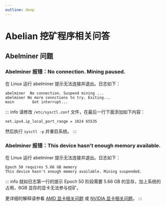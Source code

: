 ```yaml
---
outline: deep
---
```


# Abelian 挖矿程序相关问答

## Abelminer 问题

### <Badge type="warning" text="QUESTION" /> Abelminer 报错：No connection. Mining paused.

在 Linux 运行 abelminer 提示无法连接并退出。日志如下：
```text
abelminer  No connection. Suspend mining ...
abelminer No more connctions to try. Exiting...
main        Got interrupt...
```

::: info <Badge type="tip" text="ANSWER" />
请修改 `/etc/sysctl.conf` 文件，在最后一行下面添加如下内容：
```bash
net.ipv4.ip_local_port_range = 1024 65535
```
然后执行 `sysctl -p` 并重启系统。
:::

### <Badge type="warning" text="QUESTION" /> Abelminer 报错：This device hasn't enough memory available.

在 Linux 运行 abelminer 提示无法连接并退出。日志如下：
```text
Epoch 50 requires 5.66 GB memory
This device hasn't enough memory available. Mining suspended.
```

::: info <Badge type="tip" text="ANSWER" />
就如日志第一行的提示 Epoch 50 阶段需要 5.66 GB 的显存，加上系统的占用，6GB 显存的显卡无法参与挖矿。

更详细的解释请参看 [AMD 显卡相关问题](/faq/hardware-issues/amd) 或 [NVIDIA 显卡相关问题](/faq/hardware-issues/nvidia)。
:::